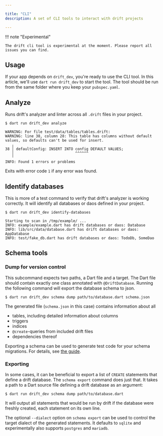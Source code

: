 ```yaml
---

title: "CLI"
description: A set of CLI tools to interact with drift projects

---
```


!!! note "Experimental"

    The drift cli tool is experimental at the moment. Please report all issues you can find.
    

## Usage

If your app depends on `drift_dev`, you're ready to use the CLI tool.
In this article, we'll use `dart run drift_dev` to start the tool.
The tool should be run from the same folder where you keep your `pubspec.yaml`.

## Analyze

Runs drift's analyzer and linter across all `.drift` files in your project.

```
$ dart run drift_dev analyze

WARNING: For file test/data/tables/tables.drift:
WARNING: line 38, column 28: This table has columns without default values, so defaults can't be used for insert.
   ╷
38 │ defaultConfig: INSERT INTO config DEFAULT VALUES;
   │                            ^^^^^^
   ╵
INFO: Found 1 errors or problems
```

Exits with error code `1` if any error was found.

## Identify databases

This is more of a test command to verify that drift's analyzer is working correctly.
It will identify all databases or daos defined in your project.

```
$ dart run drift_dev identify-databases

Starting to scan in /tmp/example/ ...
INFO: example/example.dart has drift databases or daos: Database
INFO: lib/src/data/database.dart has drift databases or daos: AppDatabase
INFO: test/fake_db.dart has drift databases or daos: TodoDb, SomeDao
```

## Schema tools

### Dump for version control

This subcommand expects two paths, a Dart file and a target. The Dart file should contain
exactly one class annotated with `@DriftDatabase`. Running the following command will export
the database schema to json.

```
$ dart run drift_dev schema dump path/to/database.dart schema.json
```

The generated file (`schema.json` in this case) contains information about all

- tables, including detailed information about columns
- triggers
- indices
- `@create`-queries from included drift files
- dependencies thereof

Exporting a schema can be used to generate test code for your schema migrations. For details,
see [the guide]("../Migrations/tests.md").

### Exporting

In some cases, it can be beneficial to export a list of `CREATE` statements that define a
drift database.
The `schema export` command does just that. It takes a path to a Dart source file defining
a drift database as an argument:

```
$ dart run drift_dev schema dump path/to/database.dart
```

It will output all statements that would be run by drift if the database were freshly created,
each statement on its own line.

The optional `--dialect` option on `schema export` can be used to control the target dialect
of the generated statements. It defaults to `sqlite` and experimentally also supports
`postgres` and `mariadb`.
